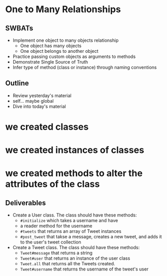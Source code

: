 # One to Many Relationships

## SWBATs

* Implement one object to many objects relationship
  * One object has many objects
  * One object belongs to another object
* Practice passing custom objects as arguments to methods
* Demonstrate Single Source of Truth
* Infer type of method \(class or instance\) through naming conventions

## Outline

* Review yesterday's material
* self... maybe global
* Dive into today's material

# we created classes
# we created instances of classes
# we created methods to alter the attributes of the class

## Deliverables

* Create a User class. The class should have these methods:
  * `#initialize` which takes a username and have
  * a reader method for the username
  * `#tweets` that returns an array of Tweet instances
  * `#post_tweet` that takse a message, creates a new tweet, and adds it to the user's tweet collection
* Create a Tweet class. The class should have these methods:
  * `Tweet#message` that returns a string
  * `Tweet#user` that returns an instance of the user class
  * `Tweet.all` that returns all the Tweets created.
  * `Tweet#username` that returns the username of the tweet's user
